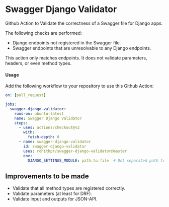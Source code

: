 # Swagger Django Validator

Github Action to Validate the correctness of a Swagger file for Django apps.

The following checks are performed:
- Django endpoints not registered in the Swagger file.
- Swagger endpoints that are unresolvable to any Django endpoints.

This action only matches endpoints. It does not validate parameters, headers, or even method types.


#### Usage

Add the following workflow to your repository to use this Github Action:


```yml
on: [pull_request]

jobs:
  swagger-django-validator:
    runs-on: ubuntu-latest
    name: Swagger Django Validator
    steps:
      - uses: actions/checkout@v2
        with:
          fetch-depth: 0
      - name: swagger-django-validator
        id: swagger-django-validator
        uses: rohithpr/swagger-django-validator@master
        env:
          DJANGO_SETTINGS_MODULE: path.to.file  # Dot separated path to the project's settings file.
```

## Improvements to be made

- Validate that all method types are registered correctly.
- Validate parameters (at least for DRF).
- Validate input and outputs for JSON-API.
